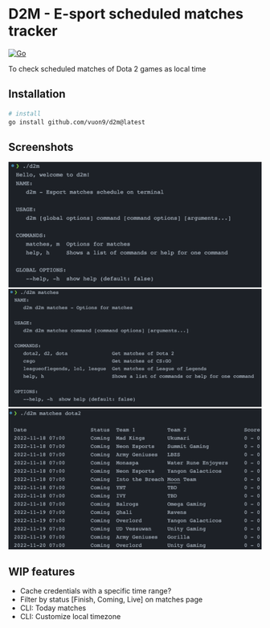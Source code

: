 # D2M - E-sport scheduled matches tracker

[![Go](https://github.com/vuon9/d2m/actions/workflows/go.yml/badge.svg)](https://github.com/vuon9/d2m/actions/workflows/go.yml)

To check scheduled matches of Dota 2 games as local time

## Installation
```bash
# install
go install github.com/vuon9/d2m@latest
```

## Screenshots

![Main](./screenshots/main.png)
![Matches](./screenshots/matches.png)
![Matches - Dota2](./screenshots/matches-d2.png)

## WIP features
- Cache credentials with a specific time range?
- Filter by status [Finish, Coming, Live] on matches page
- CLI: Today matches
- CLI: Customize local timezone